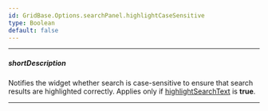 ```yaml
---
id: GridBase.Options.searchPanel.highlightCaseSensitive
type: Boolean
default: false
---
```

---
##### shortDescription
Notifies the widget whether search is case-sensitive to ensure that search results are highlighted correctly. Applies only if [highlightSearchText](/api-reference/10%20UI%20Widgets/GridBase/1%20Configuration/searchPanel/highlightSearchText.md '{basewidgetpath}/Configuration/searchPanel/#highlightSearchText') is **true**.

---
